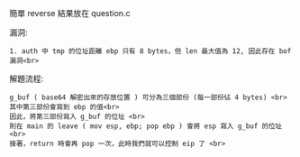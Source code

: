 簡單 reverse 結果放在 question.c <br>

漏洞:<br>

    1. auth 中 tmp 的位址距離 ebp 只有 8 bytes，但 len 最大值為 12, 因此存在 bof 漏洞<br>

解題流程: <br>

    g_buf ( base64 解密出來的存放位置 ) 可分為三個部份 (每一部份佔 4 bytes) <br>
    其中第三部份會寫到 ebp 的值<br>
    因此，將第三部份寫入 g_buf 的位址 <br>
    則在 main 的 leave ( mov esp, ebp; pop ebp ) 會將 esp 寫入 g_buf 的位址<br>
    接著，return 時會再 pop 一次，此時我們就可以控制 eip 了 <br>
